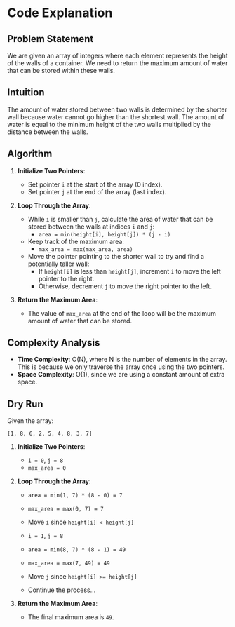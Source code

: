 # Code Explanation

## Problem Statement
We are given an array of integers where each element represents the height of the walls of a container. We need to return the maximum amount of water that can be stored within these walls.

## Intuition
The amount of water stored between two walls is determined by the shorter wall because water cannot go higher than the shortest wall. The amount of water is equal to the minimum height of the two walls multiplied by the distance between the walls.

## Algorithm
1. **Initialize Two Pointers**:
   - Set pointer `i` at the start of the array (0 index).
   - Set pointer `j` at the end of the array (last index).

2. **Loop Through the Array**:
   - While `i` is smaller than `j`, calculate the area of water that can be stored between the walls at indices `i` and `j`:
     - `area = min(height[i], height[j]) * (j - i)`
   - Keep track of the maximum area:
     - `max_area = max(max_area, area)`
   - Move the pointer pointing to the shorter wall to try and find a potentially taller wall:
     - If `height[i]` is less than `height[j]`, increment `i` to move the left pointer to the right.
     - Otherwise, decrement `j` to move the right pointer to the left.

3. **Return the Maximum Area**:
   - The value of `max_area` at the end of the loop will be the maximum amount of water that can be stored.


## Complexity Analysis

- **Time Complexity**: O(N), where N is the number of elements in the array. This is because we only traverse the array once using the two pointers.
- **Space Complexity**: O(1), since we are using a constant amount of extra space.

## Dry Run

Given the array:
```
[1, 8, 6, 2, 5, 4, 8, 3, 7]
```

1. **Initialize Two Pointers**:
   - `i = 0`, `j = 8`
   - `max_area = 0`

2. **Loop Through the Array**:
   - `area = min(1, 7) * (8 - 0) = 7`
   - `max_area = max(0, 7) = 7`
   - Move `i` since `height[i] < height[j]`
   
   - `i = 1`, `j = 8`
   - `area = min(8, 7) * (8 - 1) = 49`
   - `max_area = max(7, 49) = 49`
   - Move `j` since `height[i] >= height[j]`
   
   - Continue the process...

3. **Return the Maximum Area**:
   - The final maximum area is `49`.
